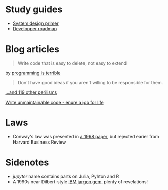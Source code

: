 Study guides
============

- [System design primer](https://github.com/donnemartin/system-design-primer)
- [Developper roadmap](https://github.com/kamranahmedse/developer-roadmap)


Blog articles
=============

> Write code that is easy to delete, not easy to extend

by [programming is terrible](https://programmingisterrible.com/post/139222674273/write-code-that-is-easy-to-delete-not-easy-to#_=_) 

> Don't have good ideas if you aren't willing to be responsible for them. 

[...and 119 other perilisms](http://www.cs.yale.edu/homes/perlis-alan/quotes.html)

[Write unmaintainable code - enure a job for life](https://github.com/Droogans/unmaintainable-code)

Laws
====

- Conway's law was presented in [a 1968 paper](http://www.melconway.com/Home/Conways_Law.html), but rejected earier from Harvard Business Review


Sidenotes
=========

- *jupyter* name contains parts on Julia, Pyhton and R
- A 1990s near Dilbert-style [IBM jargon gem](https://comlay.net/ibmjarg.pdf), plenty of revelations!
